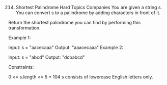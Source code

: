 214. Shortest Palindrome
Hard
Topics
Companies
You are given a string s. You can convert s to a 
palindrome
 by adding characters in front of it.

Return the shortest palindrome you can find by performing this transformation.

 

Example 1:

Input: s = "aacecaaa"
Output: "aaacecaaa"
Example 2:

Input: s = "abcd"
Output: "dcbabcd"
 

Constraints:

0 <= s.length <= 5 * 104
s consists of lowercase English letters only.